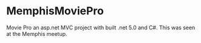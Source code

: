 # MemphisMoviePro
Movie Pro  an asp.net MVC project with built  .net 5.0 and C#. This was seen at the Memphis meetup.
